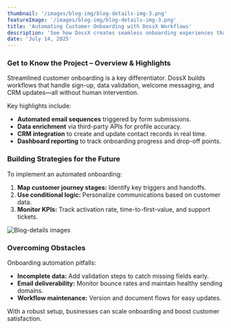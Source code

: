 ```yaml
---
thumbnail: '/images/blog-img/blog-details-img-3.png'
featureImage: '/images/blog-img/blog-details-img-3.png'
title: 'Automating Customer Onboarding with DossX Workflows'
description: 'See how DossX creates seamless onboarding experiences that delight customers and reduce manual effort.'
date: 'July 14, 2025'
---
```


### Get to Know the Project – Overview & Highlights

Streamlined customer onboarding is a key differentiator. DossX builds workflows that handle sign-up, data validation, welcome messaging, and CRM updates—all without human intervention.

Key highlights include:

- **Automated email sequences** triggered by form submissions.  
- **Data enrichment** via third-party APIs for profile accuracy.  
- **CRM integration** to create and update contact records in real time.  
- **Dashboard reporting** to track onboarding progress and drop-off points.

### Building Strategies for the Future

To implement an automated onboarding:

1. **Map customer journey stages:** Identify key triggers and handoffs.  
2. **Use conditional logic:** Personalize communications based on customer data.  
3. **Monitor KPIs:** Track activation rate, time-to-first-value, and support tickets.  

![Blog-details images](/images/services/services-details-img.png)

### Overcoming Obstacles

Onboarding automation pitfalls:

- **Incomplete data:** Add validation steps to catch missing fields early.  
- **Email deliverability:** Monitor bounce rates and maintain healthy sending domains.  
- **Workflow maintenance:** Version and document flows for easy updates.  

With a robust setup, businesses can scale onboarding and boost customer satisfaction.